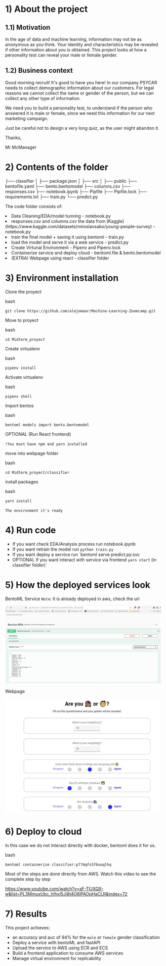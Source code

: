 # 1) About the project

## 1.1) Motivation

In the age of data and machine learning, information may not be as anonymous as you think. Your identity and characteristics may be revealed if other information about you is obtained. This project looks at how a personality test can reveal your male or female gender.

## 1.2) Business context

Good morning recruit! It's good to have you here! In our company PSYCAR needs to collect demographic information about our customers. For legal reasons we cannot collect the name or gender of the person, but we can collect any other type of information.

We need you to build a personality test, to understand if the person who answered it is male or female, since we need this information for our next marketing campaign.

Just be careful not to design a very long quiz, as the user might abandon it.

Thanks,

Mr McManager

# 2) Contents of the folder

├── classifier
│ ├── package.json
│ ├── src
│ ├── public
├── bentofile.yaml
├── bento.bentomodel
├── columns.csv
├── responses.csv
├── notebook.ipynb
├── Pipfile
├── Pipfile.lock
├── requirements.txt
├── train.py
└── predict.py

The code folder consists of:

<li> Data Cleaning/EDA/model tunning - notebook.py </li>
<li> responses.csv and columns.csv the data from [Kaggle](https://www.kaggle.com/datasets/miroslavsabo/young-people-survey) - notebook.py </li>
<li> train the final model + saving it using bentoml - train.py  </li>
<li> load the model and serve it via a web service - predict.py   </li>
<li> Create Virtunal Environment - Pipenv and Pipenv.lock </li>
<li> Containerize service and deploy cloud  - bentoml.file & bento.bentomodel </li>
<li> (EXTRA) Webpage using react  - classifier folder </li>

# 3) Environment installation

Clone the proyect

bash

```
git clone https://github.com/alejomaar/Machine-Learning-Zoomcamp.git
```

Move to proyect

bash

```
cd Midterm_proyect
```

Create virtualenv

bash

```
pipenv install
```

Activate virtualenv

bash

```
pipenv shell
```

Import bentos

bash

```
bentoml models import bento.bentomodel
```

OPTIONAL (Run React frontend)

`!You must have npm and yarn installed`

move into webpage folder

bash

```
cd Midterm_proyect/classifier
```

install packages

bash

```
yarn install
```

`The environment it's ready`

# 4) Run code

- If you want check EDA/Analysis process run notebook.ipynb
- If you want retrain the model run `python train.py`
- If you want deploy a service run `bentoml serve predict.py:svc
- OPTIONAL If you want interact with service via frontend `yarn start` (in classifier folder)`

# 5) How the deployed services look

BentoML Service
`Note`: It is already deployed in aws, check the url

![bentoml](img/bentoml_service.JPG)

Webpage

![webpage](img/frontend.JPG)

# 6) Deploy to cloud

In this case we do not interact directly with docker, bentoml does it for us.

bash

```
bentoml containerize classifier:p774qfs5f6uoqlhq
```

Most of the steps are done directly from AWS. Watch this video to see the complete step by step

https://www.youtube.com/watch?v=aF-TfJXQX-w&list=PL3MmuxUbc_hIhxl5Ji8t4O6lPAOpHaCLR&index=72

# 7) Results

This project achieves:

- an accuracy and auc of 94% for the `male` or `female` gender classification
- Deploy a service with bentoML and fastAPI
- Upload the service to AWS using ECR and ECS
- Build a frontend application to consume AWS services
- Manage virtual environment for replicability
